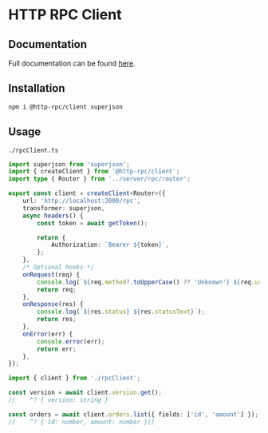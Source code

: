# HTTP RPC Client

## Documentation

Full documentation can be found [here](https://lacherogwu.github.io/http-rpc/).

## Installation

```bash
npm i @http-rpc/client superjson
```

## Usage

`./rpcClient.ts`

```typescript
import superjson from 'superjson';
import { createClient } from '@http-rpc/client';
import type { Router } from '../server/rpc/router';

export const client = createClient<Router>({
	url: 'http://localhost:3000/rpc',
	transformer: superjson,
	async headers() {
		const token = await getToken();

		return {
			Authorization: `Bearer ${token}`,
		};
	},
	/* Optional hooks */
	onRequest(req) {
		console.log(`${req.method?.toUpperCase() ?? 'Unknown'} ${req.url}`);
		return req;
	},
	onResponse(res) {
		console.log(`${res.status} ${res.statusText}`);
		return res;
	},
	onError(err) {
		console.error(err);
		return err;
	},
});
```

```typescript
import { client } from './rpcClient';

const version = await client.version.get();
//    ^? { version: string }

const orders = await client.orders.list({ fields: ['id', 'amount'] });
//    ^? { id: number, amount: number }[]
```
